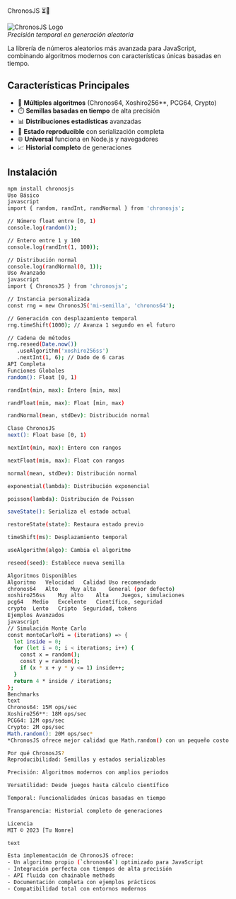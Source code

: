 ChronosJS ⏳🎲

![ChronosJS Logo](https://via.placeholder.com/150x50?text=ChronosJS)  
_Precisión temporal en generación aleatoria_

La librería de números aleatorios más avanzada para JavaScript, combinando algoritmos modernos con características únicas basadas en tiempo.

## Características Principales

- 🔄 **Múltiples algoritmos** (Chronos64, Xoshiro256\*\*, PCG64, Crypto)
- ⏱️ **Semillas basadas en tiempo** de alta precisión
- 📊 **Distribuciones estadísticas** avanzadas
- 💾 **Estado reproducible** con serialización completa
- 🌐 **Universal** funciona en Node.js y navegadores
- 📈 **Historial completo** de generaciones

## Instalación

```bash
npm install chronosjs
Uso Básico
javascript
import { random, randInt, randNormal } from 'chronosjs';

// Número float entre [0, 1)
console.log(random());

// Entero entre 1 y 100
console.log(randInt(1, 100));

// Distribución normal
console.log(randNormal(0, 1));
Uso Avanzado
javascript
import { ChronosJS } from 'chronosjs';

// Instancia personalizada
const rng = new ChronosJS('mi-semilla', 'chronos64');

// Generación con desplazamiento temporal
rng.timeShift(1000); // Avanza 1 segundo en el futuro

// Cadena de métodos
rng.reseed(Date.now())
   .useAlgorithm('xoshiro256ss')
   .nextInt(1, 6); // Dado de 6 caras
API Completa
Funciones Globales
random(): Float [0, 1)

randInt(min, max): Entero [min, max]

randFloat(min, max): Float [min, max)

randNormal(mean, stdDev): Distribución normal

Clase ChronosJS
next(): Float base [0, 1)

nextInt(min, max): Entero con rangos

nextFloat(min, max): Float con rangos

normal(mean, stdDev): Distribución normal

exponential(lambda): Distribución exponencial

poisson(lambda): Distribución de Poisson

saveState(): Serializa el estado actual

restoreState(state): Restaura estado previo

timeShift(ms): Desplazamiento temporal

useAlgorithm(algo): Cambia el algoritmo

reseed(seed): Establece nueva semilla

Algoritmos Disponibles
Algoritmo	Velocidad	Calidad	Uso recomendado
chronos64	Alto	Muy alta	General (por defecto)
xoshiro256ss	Muy alto	Alta	Juegos, simulaciones
pcg64	Medio	Excelente	Científico, seguridad
crypto	Lento	Cripto	Seguridad, tokens
Ejemplos Avanzados
javascript
// Simulación Monte Carlo
const monteCarloPi = (iterations) => {
  let inside = 0;
  for (let i = 0; i < iterations; i++) {
    const x = random();
    const y = random();
    if (x * x + y * y <= 1) inside++;
  }
  return 4 * inside / iterations;
};
Benchmarks
text
Chronos64: 15M ops/sec
Xoshiro256**: 18M ops/sec
PCG64: 12M ops/sec
Crypto: 2M ops/sec
Math.random(): 20M ops/sec*
*ChronosJS ofrece mejor calidad que Math.random() con un pequeño costo de rendimiento

Por qué ChronosJS?
Reproducibilidad: Semillas y estados serializables

Precisión: Algoritmos modernos con amplios periodos

Versatilidad: Desde juegos hasta cálculo científico

Temporal: Funcionalidades únicas basadas en tiempo

Transparencia: Historial completo de generaciones

Licencia
MIT © 2023 [Tu Nomre]

text

Esta implementación de ChronosJS ofrece:
- Un algoritmo propio (`chronos64`) optimizado para JavaScript
- Integración perfecta con tiempos de alta precisión
- API fluida con chainable methods
- Documentación completa con ejemplos prácticos
- Compatibilidad total con entornos modernos
```

